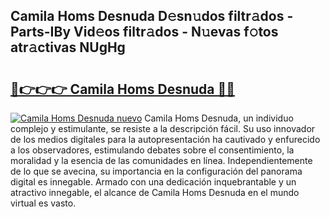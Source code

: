 ## Camila Homs Desnuda D𝚎sn𝚞dos filtr𝚊dos - Parts-IBy Vid𝚎os filtr𝚊dos - N𝚞evas f𝚘tos atr𝚊ctivas NUgHg

# <h2><a href="http://mb6sva.tromn.icu/?c=Camila+Homs+Desnuda">🔗👉👉👉 Camila Homs Desnuda 🔗🔗</a></h2>

[![Camila Homs Desnuda nuevo](https://i.imgur.com/pEAQMta.gif)](http://mb6sva.tromn.icu/?c=Camila+Homs+Desnuda)
Camila Homs Desnuda, un individuo complejo y estimulante, se resiste a la descripción fácil. Su uso innovador de los medios digitales para la autopresentación ha cautivado y enfurecido a los observadores, estimulando debates sobre el consentimiento, la moralidad y la esencia de las comunidades en línea. Independientemente de lo que se avecina, su importancia en la configuración del panorama digital es innegable. Armado con una dedicación inquebrantable y un atractivo innegable, el alcance de Camila Homs Desnuda en el mundo virtual es vasto.
